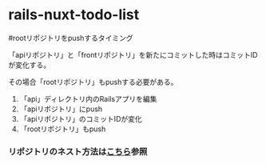 # rails-nuxt-todo-list

#rootリポジトリをpushするタイミング

「apiリポジトリ」と「frontリポジトリ」を新たにコミットした時はコミットIDが変化する。

その場合「rootリポジトリ」もpushする必要がある。

1. 「api」ディレクトリ内のRailsアプリを編集
1. 「apiリポジトリ」にpush
1. 「apiリポジトリ」のコミットIDが変化
1. 「rootリポジトリ」もpush

### リポジトリのネスト方法は[こちら](https://blog.cloud-acct.com/posts/u-github-repository/)参照
